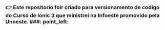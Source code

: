 ### :point_right: Este repositorio foir criado para  versionamento de codigo do Curso de Ionic 3 que ministrei na Infoeste promovido pela Unoeste. ###: point_left:

